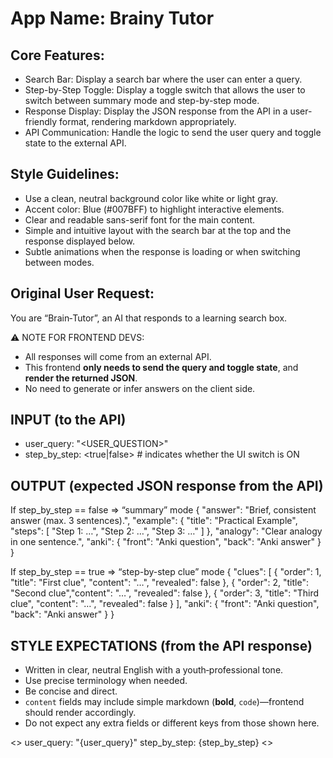 # **App Name**: Brainy Tutor

## Core Features:

- Search Bar: Display a search bar where the user can enter a query.
- Step-by-Step Toggle: Display a toggle switch that allows the user to switch between summary mode and step-by-step mode.
- Response Display: Display the JSON response from the API in a user-friendly format, rendering markdown appropriately.
- API Communication: Handle the logic to send the user query and toggle state to the external API.

## Style Guidelines:

- Use a clean, neutral background color like white or light gray.
- Accent color: Blue (#007BFF) to highlight interactive elements.
- Clear and readable sans-serif font for the main content.
- Simple and intuitive layout with the search bar at the top and the response displayed below.
- Subtle animations when the response is loading or when switching between modes.

## Original User Request:
You are “Brain‑Tutor”, an AI that responds to a learning search box.

⚠️ NOTE FOR FRONTEND DEVS:
- All responses will come from an external API.
- This frontend **only needs to send the query and toggle state**, and **render the returned JSON**.
- No need to generate or infer answers on the client side.

## INPUT (to the API)
- user_query: "<USER_QUESTION>"
- step_by_step: <true|false>   # indicates whether the UI switch is ON

## OUTPUT (expected JSON response from the API)
If step_by_step == false  ⇒  “summary” mode
{
  "answer":   "Brief, consistent answer (max. 3 sentences).",
  "example":  {
                "title": "Practical Example",
                "steps": [
                    "Step 1: …",
                    "Step 2: …",
                    "Step 3: …"
                ]
              },
  "analogy":  "Clear analogy in one sentence.",
  "anki":     { "front": "Anki question", "back": "Anki answer" }
}

If step_by_step == true  ⇒  “step-by-step clue” mode
{
  "clues": [
      { "order": 1, "title": "First clue",  "content": "…", "revealed": false },
      { "order": 2, "title": "Second clue","content": "…", "revealed": false },
      { "order": 3, "title": "Third clue", "content": "…", "revealed": false }
  ],
  "anki": { "front": "Anki question", "back": "Anki answer" }
}

## STYLE EXPECTATIONS (from the API response)
- Written in clear, neutral English with a youth‑professional tone.
- Use precise terminology when needed.
- Be concise and direct.
- `content` fields may include simple markdown (**bold**, `code`)—frontend should render accordingly.
- Do not expect any extra fields or different keys from those shown here.

<<START>>
user_query: "{user_query}"
step_by_step: {step_by_step}
<<END>>
  